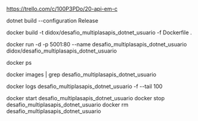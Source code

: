 https://trello.com/c/100P3PDo/20-api-em-c

dotnet build --configuration Release

docker build -t didox/desafio_multiplasapis_dotnet_usuario -f Dockerfile .

docker run -d -p 5001:80 --name desafio_multiplasapis_dotnet_usuario didox/desafio_multiplasapis_dotnet_usuario

docker ps

docker images | grep desafio_multiplasapis_dotnet_usuario

docker logs desafio_multiplasapis_dotnet_usuario -f --tail 100

docker start desafio_multiplasapis_dotnet_usuario
docker stop desafio_multiplasapis_dotnet_usuario
docker rm desafio_multiplasapis_dotnet_usuario
